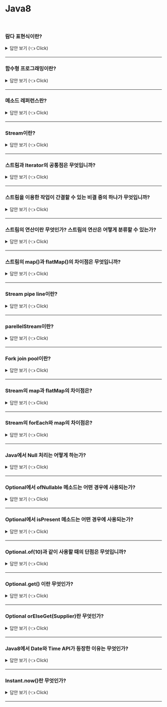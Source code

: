 # Java8
<br>



### 람다 표현식이란?

<details>
   <summary> 답안 보기 (👈 Click)</summary>
<br />
+ 람다 표현식은 메서드를 하나의 식으로 표현한 것을 의미합니다. <br> 
  람다 표현식은 함수형 프로그래밍의 특징을 갖고 있습니다. <br>  
  람다 표현식의 장점은 불필요한 코드를 줄여주고, 가독성을 높여준다는 점입니다. <br> 
 
[참고: 이펙티브 자바]    
+ 자바 8에 와서 추상 메서드 하나짜리 인터페이스는 특별한 의미를 인정받아 특별한 대우를 받게 되었습니다. <br> 
  지금은 함수형 인터페이스라 부르는 이 인터페이스들의 인스턴스를 람다식을 사용해 만들 수 있게 된 것입니다. <br> 
  
  람다는 함수나 익명 클래스와 개념은 비슷하지만 코드는 훨씬 간결합니다. <br> 
   
</details>


-----------------------

### 함수형 프로그래밍이란?

<details>
   <summary> 답안 보기 (👈 Click)</summary>
<br />
+ 
</details>

-----------------------

### 메소드 레퍼런스란?

<details>
   <summary> 답안 보기 (👈 Click)</summary>
<br />
[참고: 이펙티브 자바] 
   
+ 람다가 익명 클래스보다 나은 점 중에서 가장 큰 특징은 간결함입니다. <br> 
  그런데 자바에는 함수 객체를 심지어 람다보다도 더 간결하게 만드는 방법이 있으니 <br>
  바로 메서드 참조(method reference)입니다. <br> 
  
  다음 코드는 임의의 키와 Integer의 값의 매핑을 관리하는 프로그램의 일부입니다. <br> 
  이 때, 값이 키의 인스턴스 개수로 해석된다면, <br>
  이 프로그램은 멀티셋(multiset)을 구현한게 됩니다. <br> 
  이 코드는 키가 맵 안에 없다면 키와 숫자 1을 매핑하고, 이미 있다면 기존 매핑 값을 증가시킵니다. <br> 
   
  map.merge(key, 1, (count, incr) -> count + incr); 
   
  이 코드는 자바 8 때 Map에 추가된 merge 메서드를 사용했습니다. <br> 
  merge 메서드는 키, 값, 함수를 인수로 받으며, 주어진 키가 맵 안에 아직 없다면, <br>
  주어진 [키, 값] 쌍을 그대로 저장합니다. <br>
  반대로 키가 이미 있다면, 함수를 현재 값과 주어진 값에 적용한 다음, 그 결과로 현재 값을 덮어씁니다. <br>
  즉, 맵에 [키, 함수의 결과] 쌍을 저장합니다. <br> 
  이 코드는 merge 메서드의 전형적인 쓰임을 잘 보여주고 있습니다. <br> 
   
  깔끔해 보이는 코드지만 아직도 거추장스러운 부분이 남아 있습니다. <br>
  매개변수인 count와 incr은 크게 하는 일 없이 공간을 꽤 차지합니다. <br> 
  사실 이 람다는 두 인수의 합을 단순히 반환할 뿐입니다. <br> 
   
  자바 8이 되면서 Integer 클래스는 이 람다와 기능이 같은 정적 메서드 sum을 제공하기 시작했습니다. <br> 
  따라서 람다 대신 이 메서드의 참조를 전달하면 똑같은 결과를 더 보기 좋게 얻을 수 있습니다. <br> 
   
  map.merge(key, 1, Integer::sum);  
  
   
</details>

-----------------------
### Stream이란?

<details>
   <summary> 답안 보기 (👈 Click)</summary>
<br />
[참고: 이펙티브 자바] 
   
+ 스트림 API는 다량의 데이터 처리 작업(순차적이든 병렬적이든)을 돕고자 자바 8에 추가되었습니다. <br> 
  이 API가 제공하는 추상 개념 중 핵심은 두 가지입니다. <br> 
  
  그 첫번째인 스트림(stream)은 데이터 원소의 유한 혹은 무한 시퀀스(sequence)를 뜻합니다. <br> 
  두번째인 스트림 파이프라인(stream pipeline)은 이 원소들로 수행하는 연산 단계를 표현하는 개념입니다. <br> 
   
  스트림의 원소들은 어디로부터든 올 수 있다. <br> 
  대표적으로는 컬렉션, 배열, 파일, 정규표현식 패턴 매처(matcher), 난수 생성기, 혹은 다른 스트림이 있다. <br> 
  스트림 안의 데이터 원소들은 객체 참조나 기본 타입 값이다. <br>
  기본 타입 값으로는 int, long, double 이렇게 세 가지를 지원합니다. 
   
   
[참고: 자바의 정석] 
   
+ 스트림은 데이터 소스를 추상화하고, 데이터를 다루는데 자주 사용되는 메서드들을 정의해 놓았습니다. <br> 
  데이터 소스를 추상화하였다는 것은, 데이터 소스가 무엇이던 간에 같은 방식으로 다룰 수 있게 되었다는 것과 <br> 
  코드의 재사용성이 높아진다는 것을 의미합니다. <br> 
   
  스트림을 이용하면, 배열이나 컬렉션뿐만 아니라 파일에 저장된 데이터도 모두 같은 방식으로 다룰 수 있습니다. <br> 
  스트림은 데이터 소스로부터 데이터를 읽기만할 뿐, 데이터 소스를 변경하지 않습니다. <br> 
  정렬된 결과를 컬렉션이나 배열에 담아서 반환할 수도 있습니다. <br> 
</details>


-----------------------

### 스트림과 Iterator의 공통점은 무엇입니까?

<details>
   <summary> 답안 보기 (👈 Click)</summary>
<br />
[참고: 자바의 정석] 
   
+ 스트림은 Iterator처럼 일회용입니다. Iterator로 컬렉션의 요소를 모두 읽고나면 사용할 수 없는 것처럼, <br> 
  스트림도 한 번 사용하면 닫혀서 다시 사용할 수 없습니다. <br> 
  필요하다면 스트림을 다시 생성해야 합니다. 

</details>    

-----------------------

### 스트림을 이용한 작업이 간결할 수 있는 비결 중의 하나가 무엇입니까?

<details>
   <summary> 답안 보기 (👈 Click)</summary>
<br />
[참고: 자바의 정석] 
   
+ 스트림을 이용한 작업이 간결할 수 있는 비결 중의 하나가 바로 '내부 반복'입니다. <br>
  내부 반복이라는 것은 반복문을 메서드의 내부에 숨길 수 있다는 것을 의미합니다. <br>
  forEach()는 스트림에 정의된 메서드 중의 하나로 매개변수에 대입된 람다식을 <br> 
  데이터 소스의 모든 요소에 적용합니다. <br>
   
  forEach()는 메서드 안으로 for문을 넣은 것입니다. <br>
  수행할 작업은 매개변수로 받습니다. 

</details>   

-----------------------
   
   
### 스트림의 연산이란 무엇인가? 스트림의 연산은 어떻게 분류할 수 있는가?

<details>
   <summary> 답안 보기 (👈 Click)</summary>
<br />
[참고: 자바의 정석] 
   
+ 스트림이 제공하는 다양한 연산을 이용해서 복잡한 작업들을 간단히 처리할 수 있습니다. <br> 
  마치 데이터베이스에 SELECT문으로 질의하는 것과 같은 느낌입니다. <br> 
  
  스트림이 제공하는 연산은 중간 연산과 최종 연산으로 분류할 수 있는데, <br> 
  중간 연산은 연산 결과를 스트림으로 반환하기 때문에 중간 연산을 연속해서 연결할 수 있습니다. <br> 
  반면에 최종 연산을 스트림의 요소를 소모하면서 연산을 수행하므로, <br>
  단 한번만 연산이 가능합니다. <br>
   
  모든 중간 연산의 결과는 스트림이지만, 연산 전의 스트림과 같은 것은 아닙니다. 
  중간 연산은 map()과 flatMap(), 최종 연산은 reduce()와 collect()가 핵심입니다. 

</details>


-----------------------
   
### 스트림의 map()과 flatMap()의 차이점은 무엇입니까?

<details>
   <summary> 답안 보기 (👈 Click)</summary>
<br />
[참고: https://www.geeksforgeeks.org/difference-between-map-and-flatmap-in-java-stream/] 
   
+ map() <br> 
  (1) 하나의 input에 대해 하나의 value를 반환합니다. <br>
  (2) 1:1 매핑이 발생합니다. <br>
  (3) 오직 매핑만을 수행합니다. <br>
  (4) 값의 스트림을 만듭니다. <br>
  (5) 오직 변환의 목적을 위해서 사용됩니다. <br> 
   
  flatMap() <br> 
  (1) 임의의 개수의 값을 output으로 반환합니다. <br>
  (2) 1:N 매핑이 발생합니다. <br>
  (3) 매핑뿐만 아니라 flattening도 수행합니다. <br>
  (4) 스트림의 스트림을 만듭니다. <br>
  (5) 변환과 매핑 둘 다의 목적을 갖습니다. <br> 
   
</details>

-----------------------

### Stream pipe line이란?

<details>
   <summary> 답안 보기 (👈 Click)</summary>
<br />
   
+ 스트림 파이프라인은 소스 스트림에서 시작해 종단 연산(terminal operation)으로 끝나며, <br>
  그 사이에 하나 이상의 중간 연산(intermediate operation)이 있을 수 있다. <br> 
  각 중간 연산은 스트림을 어떠한 방식으로 변환(transform) 한다. <br> 
   
  예컨대 각 원소에 함수를 적용하거나 특정 조건을 마족 못하는 원소를 걸러낼 수 있다. <br>
  중간 연산들은 모두 한 스트림을 다른 스트림으로 변환하는데, <br> 
  변환된 스트림의 원소 타입은 변환 전 스트림의 원소 타입과 같을 수도 있고, 다를 수도 있다. <br> 
   
  종단 연산은 마지막 중간 연산이 내놓은 스트림에, 최후의 연산을 가한다. <br>
  원소를 정렬해 컬렉션에 담거나, 특정 원소 하나를 선택하거나, 모든 원소를 출력하는 식이다. 
</details>

-----------------------

### parellelStream이란?

<details>
   <summary> 답안 보기 (👈 Click)</summary>
<br />
   
+ 병렬적으로 처리를 해주는 Stream을 의미합니다. <br>
  단, parellelStream을 쓴다고 항상 빨라지는 것이 아님을 주의해야 합니다.  <br>
  스레드를 생성하고, context switching하는 비용을 고려해야 하기 때문입니다.  <br>
  데이터가 방대한 경우는 병렬 처리가 유리할 수 있습니다.  <br>
  각 케이스에 대해 성능 측정을 해야 합니다.  <br>
</details>


-----------------------

### Fork join pool이란?

<details>
   <summary> 답안 보기 (👈 Click)</summary>
<br />
   
+ 
</details>


-----------------------
### Stream의 map과 flatMap의 차이점은?

<details>
   <summary> 답안 보기 (👈 Click)</summary>
<br />
   
+
</details>


-----------------------
### Stream의 forEach와 map의 차이점은?

<details>
   <summary> 답안 보기 (👈 Click)</summary>
<br />
   
+
</details>


-----------------------

### Java에서 Null 처리는 어떻게 하는가?

<details>
   <summary> 답안 보기 (👈 Click)</summary>
<br />
   
+ 자바에서 Null처리는 == 혹은 Optional을 활용해서 할 수 있습니다. 
  단, ==으로 하는 방법의 단점은 프로그래머가 실수로 빼먹을 수 있다는 점입니다. 
</details>


-----------------------

### Optional에서 ofNullable 메소드는 어떤 경우에 사용되는가?

<details>
   <summary> 답안 보기 (👈 Click)</summary>
<br />
   
+ ofNullable메소드는 전달되는 값이 null일 수 있는 경우에 사용합니다. 
</details>


-----------------------

### Optional에서 isPresent 메소드는 어떤 경우에 사용되는가?

<details>
   <summary> 답안 보기 (👈 Click)</summary>
<br />
   
+ isPresent 메소드는 값이 존재하는지 확인하고 싶은 경우에 사용합니다. 
</details>


-----------------------

### Optional.of(10)과 같이 사용할 때의 단점은 무엇입니까?

<details>
   <summary> 답안 보기 (👈 Click)</summary>
<br />
   
+ boxing, unboxing이 자주 일어나서 성능상 좋지 않다는 점이 단점입니다. 
</details>


-----------------------

### Optional.get() 이란 무엇인가?

<details>
   <summary> 답안 보기 (👈 Click)</summary>
<br />
   
+ Optional에 있는 값을 가져오기 위해서 사용됩니다.  
</details>


-----------------------

### Optional orElseGet(Supplier)란 무엇인가?

<details>
   <summary> 답안 보기 (👈 Click)</summary>
<br />
   
+ Optional에 값이 있으면 가져오고, 없으면 ~~을 하라는 의미이다.  
</details>


-----------------------

### Java8에서 Date와 Time API가 등장한 이유는 무엇인가?

<details>
   <summary> 답안 보기 (👈 Click)</summary>
<br />
   
+ (1) 기존의 java.util.date 객체는 mutable하기 때문에 Thread-safe하지 않다
  (2) 버그가 발생할 여지가 많았다.(타입 안정성이 없다)  
  (3) epoch 시간을 제공한다.  
</details>


-----------------------

### Instant.now()란 무엇인가?

<details>
   <summary> 답안 보기 (👈 Click)</summary>
<br />
   
+ 현재의 기계 시간을 리턴해준다. 
</details> 


-----------------------
